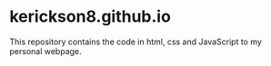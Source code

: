 # kerickson8.github.io
This repository contains the code in html, css and JavaScript to my personal webpage.
